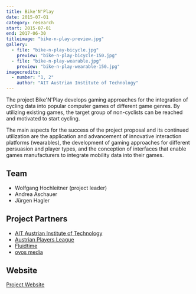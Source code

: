 ```yaml
---
title: Bike'N'Play
date: 2015-07-01
category: research
start: 2015-07-01
end: 2017-06-30
titleimage: "bike-n-play-preview.jpg"
gallery:
  - file: "bike-n-play-bicycle.jpg"
    preview: "bike-n-play-bicycle-150.jpg"
  - file: "bike-n-play-wearable.jpg"
    preview: "bike-n-play-wearable-150.jpg"
imagecredits:
  - number: "1, 2"
    author: "AIT Austrian Institute of Technology"
---
```


The project Bike'N'Play develops gaming approaches for the integration of cycling data into popular computer games of different game genres. By utilizing existing games, the target group of non-cyclists can be reached and motivated to start cycling.

The main aspects for the success of the project proposal and its continued utilization are the application and advancement of innovative interaction platforms (wearables), the development of gaming approaches for different persuasion and player types, and the conception of interfaces that enable games manufacturers to integrate mobility data into their games.

## Team

* Wolfgang Hochleitner (project leader)
* Andrea Aschauer
* Jürgen Hagler

## Project Partners

* [AIT Austrian Institute of Technology](http://www.ait.ac.at/)
* [Austrian Players League](http://www.apl.at/)
* [Fluidtime](http://www.fluidtime.com/)
* [ovos media](http://www.ovos.at/)

## Website

[Project Website](http://bikenplay.at/)